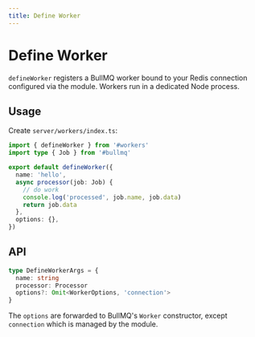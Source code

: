 ```yaml
---
title: Define Worker
---
```


# Define Worker

`defineWorker` registers a BullMQ worker bound to your Redis connection configured via the module. Workers run in a dedicated Node process.

## Usage

Create `server/workers/index.ts`:

```ts
import { defineWorker } from '#workers'
import type { Job } from '#bullmq'

export default defineWorker({
  name: 'hello',
  async processor(job: Job) {
    // do work
    console.log('processed', job.name, job.data)
    return job.data
  },
  options: {},
})
```

## API

```ts
type DefineWorkerArgs = {
  name: string
  processor: Processor
  options?: Omit<WorkerOptions, 'connection'>
}
```

The `options` are forwarded to BullMQ's `Worker` constructor, except `connection` which is managed by the module.


